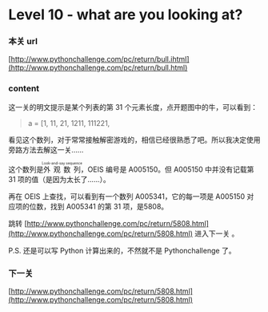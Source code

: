 # Level 10 - what are you looking at?


### 本关 url

[http://www.pythonchallenge.com/pc/return/bull.ihtml](http://www.pythonchallenge.com/pc/return/bull.html)


### content

这一关的明文提示是某个列表的第 31 个元素长度，点开题图中的牛，可以看到：

> a = \[1, 11, 21, 1211, 111221, 

看见这个数列，对于常常接触解密游戏的，相信已经很熟悉了吧。所以我决定使用旁路方法去解这一关……

这个数列是<ruby>外观数列<rt>Look-and-say sequence</rt></ruby>，OEIS 编号是 A005150。但 A005150 中并没有记载第 31 项的值（是因为太长了……）。

再在 OEIS 上查找，可以看到有一个数列 A005341，它的每一项是 A005150 对应项的位数，找到 A005341 的第 31 项，是5808。

跳转 [http://www.pythonchallenge.com/pc/return/5808.html](http://www.pythonchallenge.com/pc/return/5808.html) 进入下一关 。

P.S. 还是可以写 Python 计算出来的，不然就不是 Pythonchallenge 了。


### 下一关

[http://www.pythonchallenge.com/pc/return/5808.html](http://www.pythonchallenge.com/pc/return/5808.html)
